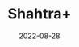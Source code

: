 ---
title: 'Shahtra+'
date: '2022-08-28' 
metatag: '' 
inventory: '0' 
draft: false 
# meta description 
shortDescripton: ''
description: 'Herb'
longdescription: ''
featured: True
# product Price
price: '40.0'
# Product Short Description
shortDescription: ''
productID: '279A6F1C-BF26-ED11-9968-005056B3A416'
type: 'products'
category: 'Herb' 
thumnailproduct: 'https://aminsaddiquidawakhana.eralive.net/images/products/279A6F1C-BF26-ED11-9968-005056B3A4161.png' 
images:
  - image: 'images/products/279A6F1C-BF26-ED11-9968-005056B3A4161.png'  
Variants:
---
